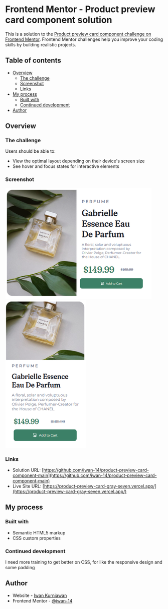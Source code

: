 # Frontend Mentor - Product preview card component solution

This is a solution to the [Product preview card component challenge on Frontend Mentor](https://www.frontendmentor.io/challenges/product-preview-card-component-GO7UmttRfa). Frontend Mentor challenges help you improve your coding skills by building realistic projects. 

## Table of contents

- [Overview](#overview)
  - [The challenge](#the-challenge)
  - [Screenshot](#screenshot)
  - [Links](#links)
- [My process](#my-process)
  - [Built with](#built-with)
  - [Continued development](#continued-development)
- [Author](#author)

## Overview

### The challenge

Users should be able to:

- View the optimal layout depending on their device's screen size
- See hover and focus states for interactive elements

### Screenshot

![](./Screenshot1.png)
![](./Screenshot2.png)


### Links

- Solution URL: [https://github.com/iwan-14/product-preview-card-component-main](https://github.com/iwan-14/product-preview-card-component-main)
- Live Site URL: [https://product-preview-card-gray-seven.vercel.app/](https://product-preview-card-gray-seven.vercel.app/)

## My process

### Built with

- Semantic HTML5 markup
- CSS custom properties

### Continued development

I need more training to get better on CSS, for like the responsive design and some padding


## Author

- Website - [Iwan Kurniawan](https://iwan-dev.pages.dev/)
- Frontend Mentor - [@iwan-14](https://www.frontendmentor.io/profile/iwan-14)
